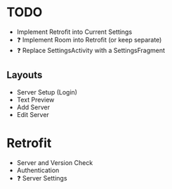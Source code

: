 # TODO

- Implement Retrofit into Current Settings
- ❓ Implement Room into Retrofit (or keep separate)
- ❓ Replace SettingsActivity with a SettingsFragment

## Layouts

- Server Setup (Login)
- Text Preview
- Add Server
- Edit Server

# Retrofit

- Server and Version Check
- Authentication
- ❓ Server Settings

